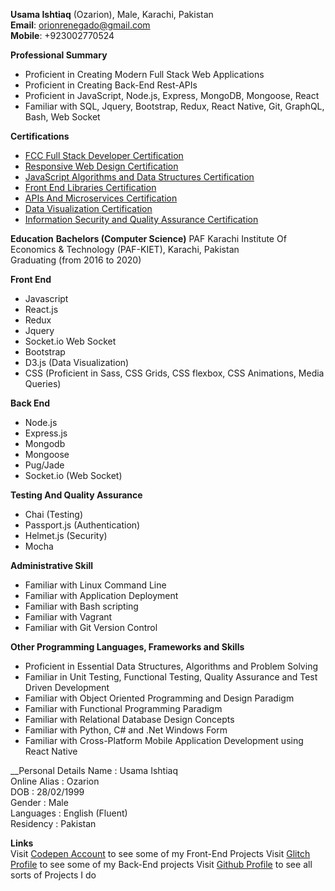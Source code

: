 **Usama Ishtiaq** (Ozarion), Male, Karachi, Pakistan  
**Email**: orionrenegado@gmail.com   
**Mobile**: +923002770524

__Professional Summary__
* Proficient in Creating Modern Full Stack Web Applications
* Proficient in Creating Back-End Rest-APIs
* Proficient in JavaScript, Node.js, Express, MongoDB, Mongoose, React
* Familiar with SQL, Jquery, Bootstrap, Redux, React Native, Git, GraphQL, Bash, Web Socket

__Certifications__
* [FCC Full Stack Developer Certification](https://www.freecodecamp.org/certification/ozarion/full-stack)
* [Responsive Web Design Certification](https://www.freecodecamp.org/certification/ozarion/responsive-web-design)
* [JavaScript Algorithms and Data Structures Certification](https://www.freecodecamp.org/certification/ozarion/javascript-algorithms-and-data-structures)
* [Front End Libraries Certification](https://www.freecodecamp.org/certification/ozarion/front-end-libraries)
* [APIs And Microservices Certification](https://www.freecodecamp.org/certification/ozarion/apis-and-microservices)
* [Data Visualization Certification](https://www.freecodecamp.org/certification/ozarion/data-visualization)
* [Information Security and Quality Assurance Certification](https://www.freecodecamp.org/certification/ozarion/information-security-and-quality-assurance)

__Education__
**Bachelors (Computer Science)**
PAF Karachi Institute Of Economics & Technology (PAF-KIET), Karachi, Pakistan    
Graduating (from 2016 to 2020)

__Front End__
* Javascript
* React.js
* Redux
* Jquery
* Socket.io Web Socket
* Bootstrap
* D3.js (Data Visualization)
* CSS (Proficient in Sass, CSS Grids, CSS flexbox, CSS Animations, Media Queries)

__Back End__
* Node.js
* Express.js
* Mongodb
* Mongoose
* Pug/Jade
* Socket.io (Web Socket)

__Testing And Quality Assurance__
* Chai (Testing)
* Passport.js (Authentication)
* Helmet.js (Security)
* Mocha

__Administrative Skill__
* Familiar with Linux Command Line
* Familiar with Application Deployment
* Familiar with Bash scripting
* Familiar with Vagrant
* Familiar with Git Version Control

__Other Programming Languages, Frameworks and Skills__
* Proficient in Essential Data Structures, Algorithms and Problem Solving
* Familiar in Unit Testing, Functional Testing, Quality Assurance and Test Driven Development
* Familiar with Object Oriented Programming and Design Paradigm
* Familiar with Functional Programming Paradigm
* Familiar with Relational Database Design Concepts
* Familiar with Python, C# and .Net Windows Form
* Familiar with Cross-Platform Mobile Application Development using React Native
      
__Personal Details
 Name            : Usama Ishtiaq       
 Online Alias    : Ozarion        
 DOB             : 28/02/1999          
 Gender          : Male                
 Languages       : English (Fluent)      
 Residency       : Pakistan        
       
__Links__       
 Visit [Codepen Account](https://codepen.io/ozarion/) to see some of my Front-End Projects
 Visit [Glitch Profile](https://glitch.com/@Ozarion) to see some of my Back-End projects
 Visit [Github Profile](https://github.com/Ozarion) to see all sorts of Projects I do
